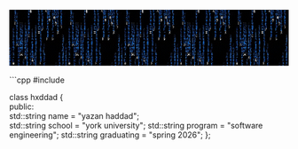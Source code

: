 <p align="center">
  <img src="matrix.gif" alt="Matrix GIF">
</p>
```cpp
#include <string>

class hxddad {       
  public:             
    std::string name = "yazan haddad";        
    std::string school = "york university";
    std::string program = "software engineering";
    std::string graduating = "spring 2026";
};
